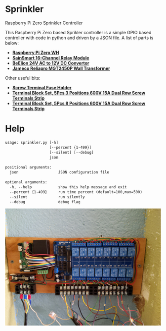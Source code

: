 # Sprinkler
Raspberry Pi Zero Sprinkler Controller

This Raspberry Pi Zero based Sprikler controller is a simple GPIO based controller with code in python and driven by a JSON file.  A list of parts is below:

* [**Raspberry Pi Zero WH**](https://smile.amazon.com/Raspberry-Pi-Zero-WH-Pre-soldered/dp/B07B8MMD3V/)
* [**SainSmart 16-Channel Relay Module**](https://smile.amazon.com/gp/product/B0057OC66U/)
* [**BeElion 24V AC to 12V DC Convertor**](https://smile.amazon.com/gp/product/B01JD6ASF8/)
* [**Jameco Reliapro MGT2450P Wall Transformer**](https://smile.amazon.com/gp/product/B01N3ALUBS/)

Other useful bits:

* [**Screw Terminal Fuse Holder**](https://smile.amazon.com/gp/product/B072YLL65L/)
* [**Terminal Block Set, 5Pcs 3 Positions 600V 15A Dual Row Screw Terminals Strip**](https://smile.amazon.com/gp/product/B07Y21YYVD/)
* [**Terminal Block Set, 5Pcs 8 Positions 600V 15A Dual Row Screw Terminals Strip**](https://smile.amazon.com/gp/product/B07Y21HB4G/)

# Help
```
usage: sprinkler.py [-h]
                    [--percent {1-499}]
                    [--silent] [--debug]
                    json

positional arguments:
  json                  JSON configuration file

optional arguments:
  -h, --help            show this help message and exit
  --percent {1-499}     run time percent (default=100,max=500)
  --silent              run silently
  --debug               debug flag

```

![Sprinkler Controller Photo](Sprinkler_photo.jpg)

